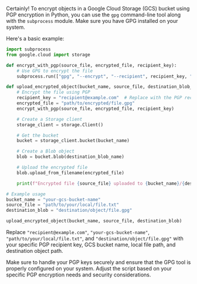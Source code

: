 Certainly! To encrypt objects in a Google Cloud Storage (GCS) bucket using PGP encryption in Python, you can use the `gpg` command-line tool along with the `subprocess` module. Make sure you have GPG installed on your system.

Here's a basic example:

```python
import subprocess
from google.cloud import storage

def encrypt_with_pgp(source_file, encrypted_file, recipient_key):
    # Use GPG to encrypt the file
    subprocess.run(["gpg", "--encrypt", "--recipient", recipient_key, "--output", encrypted_file, source_file])

def upload_encrypted_object(bucket_name, source_file, destination_blob_name):
    # Encrypt the file using PGP
    recipient_key = "recipient@example.com"  # Replace with the PGP recipient's key
    encrypted_file = "path/to/encrypted/file.gpg"
    encrypt_with_pgp(source_file, encrypted_file, recipient_key)

    # Create a Storage client
    storage_client = storage.Client()

    # Get the bucket
    bucket = storage_client.bucket(bucket_name)

    # Create a Blob object
    blob = bucket.blob(destination_blob_name)

    # Upload the encrypted file
    blob.upload_from_filename(encrypted_file)

    print(f"Encrypted file {source_file} uploaded to {bucket_name}/{destination_blob_name}.")

# Example usage
bucket_name = "your-gcs-bucket-name"
source_file = "path/to/your/local/file.txt"
destination_blob = "destination/object/file.gpg"

upload_encrypted_object(bucket_name, source_file, destination_blob)
```

Replace `"recipient@example.com"`, `"your-gcs-bucket-name"`, `"path/to/your/local/file.txt"`, and `"destination/object/file.gpg"` with your specific PGP recipient key, GCS bucket name, local file path, and destination object path.

Make sure to handle your PGP keys securely and ensure that the GPG tool is properly configured on your system. Adjust the script based on your specific PGP encryption needs and security considerations.
